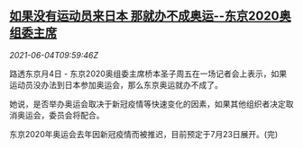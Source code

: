 <!--1622802663000-->
[如果没有运动员来日本 那就办不成奥运--东京2020奥组委主席](https://cn.reuters.com/article/tokyo-olympics-covid-0604-idCNKCS2DG10U)
------

<div><i>2021-06-04T09:59:46Z</i></div><p>路透东京月4日 - 东京2020奥组委主席桥本圣子周五在一场记者会上表示，如果运动员没办法到日本参加奥运会，那么东京奥运就办不成了。</p><p>她说，是否举办奥运会取决于新冠疫情等快速变化的因素，如果其他组织者决定取消奥运会，委员会将配合。</p><p>东京2020年奥运会去年因新冠疫情而被推迟，目前预定于7月23日展开。(完)</p>
